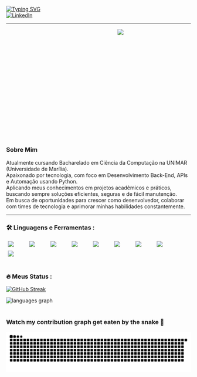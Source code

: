 [![Typing SVG](https://readme-typing-svg.herokuapp.com?font=Fira+Code&size=24&pause=1000&color=FFFFFF&width=800&lines=Oi%2C+meu+nome+%C3%A9+Alecsandro+!;Estudante+de+Ci%C3%AAncia+da+Computa%C3%A7%C3%A3o+%F0%9F%91%A8%E2%80%8D%F0%9F%92%BB;Seja+Bem-Vindo!+%F0%9F%98%89)](https://git.io/typing-svg)
<br>
<a href="https://www.linkedin.com/in/alecsandrocostasantos" target="_blank">![LinkedIn](https://img.shields.io/badge/LinkedIn-blue?logo=linkedin&logoColor=white&style=for-the-badge
)</a>

---

<img align="right" src="https://media4.giphy.com/media/v1.Y2lkPTc5MGI3NjExYjBjZjVrbG1sbzV6MDB6b2l5cDNlNmQ3N3R1dXB6NGk1NDA2dG1paSZlcD12MV9pbnRlcm5hbF9naWZfYnlfaWQmY3Q9Zw/ENY5vJgJPEfG3Ym14H/giphy.gif" width="200" padding="0" margin="10">

<h3 align="left" style="display: inline-block; vertical-align: top; height: 256px; text-align: justify;">

### Sobre Mim

Atualmente cursando Bacharelado em Ciência da Computação na UNIMAR (Universidade de Marília).  
Apaixonado por tecnologia, com foco em Desenvolvimento Back-End, APIs e Automação usando Python.  
Aplicando meus conhecimentos em projetos acadêmicos e práticos, buscando sempre soluções eficientes, seguras e de fácil manutenção.  
Em busca de oportunidades para crescer como desenvolvedor, colaborar com times de tecnologia e aprimorar minhas habilidades constantemente.

</h3>

---
          
### :hammer_and_wrench: Linguagens e Ferramentas :
          
<div style="display: flex; flex-wrap: wrap; justify-content: start;">
  <img src="https://cdn.jsdelivr.net/gh/devicons/devicon@latest/icons/python/python-original.svg" width="48" style="margin: 5px;" />
  <img src="https://cdn.jsdelivr.net/gh/devicons/devicon@latest/icons/html5/html5-original.svg" width="48" style="margin: 5px;" />
  <img src="https://cdn.jsdelivr.net/gh/devicons/devicon@latest/icons/css3/css3-original.svg" width="48" style="margin: 5px;" />
  <img src="https://cdn.jsdelivr.net/gh/devicons/devicon@latest/icons/javascript/javascript-original.svg" width="48" style="margin: 5px;" />
  <img src="https://cdn.jsdelivr.net/gh/devicons/devicon@latest/icons/flask/flask-original-wordmark.svg" width="48" style="margin: 5px;" />
  <img src="https://cdn.jsdelivr.net/gh/devicons/devicon@latest/icons/vscode/vscode-original.svg" width="48" style="margin: 5px;" />
  <img src="https://cdn.jsdelivr.net/gh/devicons/devicon@latest/icons/github/github-original.svg" width="48" style="margin: 5px;" />
  <img src="https://cdn.jsdelivr.net/gh/devicons/devicon@latest/icons/apache/apache-original.svg" width="48" style="margin: 5px;" />
  <img src="https://cdn.jsdelivr.net/gh/devicons/devicon@latest/icons/linux/linux-original.svg" width="48" style="margin: 5px;" />
</div>

#

### :fire: Meus Status :
[![GitHub Streak](http://github-readme-streak-stats.herokuapp.com?user=AlecsandroDev&theme=dark&background=000000)](https://git.io/streak-stats)

<div>
  <img src="https://github-readme-stats.vercel.app/api/top-langs?username=AlecsandroDev&locale=en&hide_title=false&layout=compact&card_width=300&langs_count=5&theme=vision-friendly-dark&hide_border=false" height="150" alt="languages graph"  />
  
</div>

#


### Watch my contribution graph get eaten by the snake 🐍

<picture align="center">
  <source media="(prefers-color-scheme: dark)" srcset="https://raw.githubusercontent.com/AlecsandroDev/AlecsandroDev/output/github-contribution-grid-snake-dark.svg">
  <source media="(prefers-color-scheme: dark)" srcset="https://raw.githubusercontent.com/AlecsandroDev/AlecsandroDev/output/github-contribution-grid-snake-dark.svg">
  <img align="center" alt="github contribution grid snake animation" src="https://raw.githubusercontent.com/AlecsandroDev/AlecsandroDev/output/github-contribution-grid-snake.svg">
</picture>

</div>
